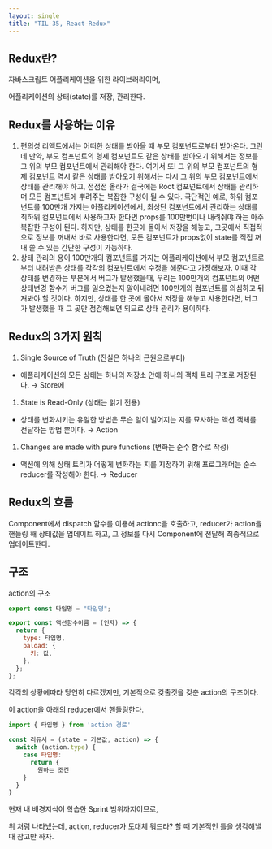 ```yaml
---
layout: single
title: "TIL-35, React-Redux"
---
```


## Redux란?

자바스크립트 어플리케이션을 위한 라이브러리이며,

어플리케이션의 상태(state)를 저장, 관리한다.

## Redux를 사용하는 이유

1. 편의성
   리액트에서는 어떠한 상태를 받아올 때 부모 컴포넌트로부터 받아온다.
   그런데 만약, 부모 컴포넌트의 형제 컴포넌트도 같은 상태를 받아오기 위해서는
   정보를 그 위의 부모 컴포넌트에서 관리해야 한다.
   여기서 또! 그 위의 부모 컴포넌트의 형제 컴포넌트 역시 같은 상태를 받아오기 위해서는
   다시 그 위의 부모 컴포넌트에서 상태를 관리해야 하고, 점점점 올라가 결국에는 Root 컴포넌트에서
   상태를 관리하며 모든 컴포넌트에 뿌려주는 복잡한 구성이 될 수 있다.
   극단적인 예로, 하위 컴포넌트를 100만개 가지는 어플리케이션에서, 최상단 컴포넌트에서 관리하는
   상태를 최하위 컴포넌트에서 사용하고자 한다면 props를 100만번이나 내려줘야 하는 아주 복잡한 구성이 된다. 하지만, 상태를 한곳에 몰아서 저장을 해놓고, 그곳에서 직접적으로 정보를 꺼내서 바로 사용한다면, 모든 컴포넌트가 props없이 state를 직접 꺼내 쓸 수 있는 간단한 구성이 가능하다.
2. 상태 관리의 용이
   100만개의 컴포넌트를 가지는 어플리케이션에서 부모 컴포넌트로부터 내려받은 상태를 각각의 컴포넌트에서 수정을 해준다고 가정해보자.
   이때 각 상태를 변경하는 부분에서 버그가 발생했을때, 우리는 100만개의 컴포넌트의 어떤 상태변경 함수가 버그를 일으켰는지 알아내려면 100만개의 컴포넌트를 의심하고 뒤져봐야 할 것이다.
   하지만, 상태를 한 곳에 몰아서 저장을 해놓고 사용한다면, 버그가 발생했을 때 그 곳만 점검해보면 되므로 상태 관리가 용이하다.

## Redux의 3가지 원칙

1. Single Source of Truth (진실은 하나의 근원으로부터)

- 애플리케이션의 모든 상태는 하나의 저장소 안에 하나의 객체 트리 구조로 저장된다. → Store에

1. State is Read-Only (상태는 읽기 전용)

- 상태를 변화시키는 유일한 방법은 무슨 일이 벌어지는 지를 묘사하는 액션 객체를 전달하는 방법 뿐이다. → Action

1. Changes are made with pure functions (변화는 순수 함수로 작성)

- 액션에 의해 상태 트리가 어떻게 변화하는 지를 지정하기 위해 프로그래머는 순수 reducer를 작성해야 한다. → Reducer

## Redux의 흐름

Component에서 dispatch 함수를 이용해 actionc을 호출하고, reducer가 action을 핸들링 해 상태값을 업데이트 하고, 그 정보를 다시 Component에 전달해 최종적으로 업데이트한다.

## 구조

action의 구조

```jsx
export const 타입명 = "타입명";

export const 액션함수이름 = (인자) => {
  return {
    type: 타입명,
    paload: {
      키: 값,
    },
  };
};
```

각각의 상황에따라 당연히 다르겠지만, 기본적으로 갖출것을 갖춘 action의 구조이다.

이 action을 아래의 reducer에서 핸들링한다.

```jsx
import { 타입명 } from 'action 경로'

const 리듀서 = (state = 기본값, action) => {
  switch (action.type) {
    case 타입명:
      return {
        원하는 조건
    }
  }
}
```

현재 내 배경지식이 학습한 Sprint 범위까지이므로,

위 처럼 나타냈는데, action, reducer가 도대체 뭐드라? 할 때 기본적인 틀을 생각해낼 때 참고만 하자.
